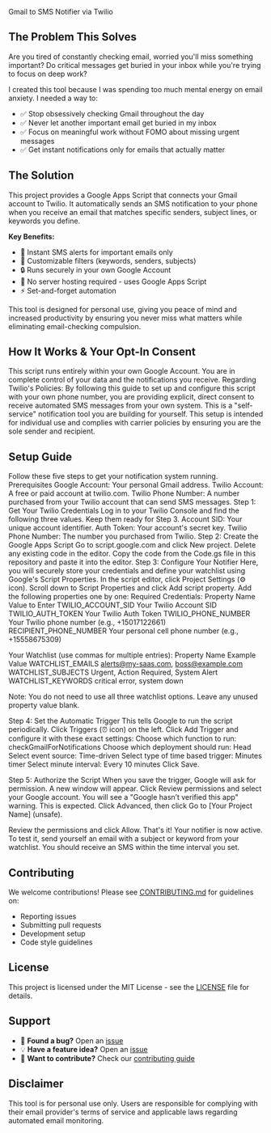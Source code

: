 Gmail to SMS Notifier via Twilio

## The Problem This Solves

Are you tired of constantly checking email, worried you'll miss something important? Do critical messages get buried in your inbox while you're trying to focus on deep work? 

I created this tool because I was spending too much mental energy on email anxiety. I needed a way to:
- ✅ Stop obsessively checking Gmail throughout the day
- ✅ Never let another important email get buried in my inbox
- ✅ Focus on meaningful work without FOMO about missing urgent messages
- ✅ Get instant notifications only for emails that actually matter

## The Solution

This project provides a Google Apps Script that connects your Gmail account to Twilio. It automatically sends an SMS notification to your phone when you receive an email that matches specific senders, subject lines, or keywords you define.

**Key Benefits:**
- 📱 Instant SMS alerts for important emails only
- 🎯 Customizable filters (keywords, senders, subjects) 
- 🔒 Runs securely in your own Google Account
- 🚀 No server hosting required - uses Google Apps Script
- ⚡ Set-and-forget automation

This tool is designed for personal use, giving you peace of mind and increased productivity by ensuring you never miss what matters while eliminating email-checking compulsion.

## How It Works & Your Opt-In Consent
This script runs entirely within your own Google Account. You are in complete control of your data and the notifications you receive.
Regarding Twilio's Policies: By following this guide to set up and configure this script with your own phone number, you are providing explicit, direct consent to receive automated SMS messages from your own system. This is a "self-service" notification tool you are building for yourself. This setup is intended for individual use and complies with carrier policies by ensuring you are the sole sender and recipient.

## Setup Guide

Follow these five steps to get your notification system running.
Prerequisites
Google Account: Your personal Gmail address.
Twilio Account: A free or paid account at twilio.com.
Twilio Phone Number: A number purchased from your Twilio account that can send SMS messages.
Step 1: Get Your Twilio Credentials
Log in to your Twilio Console and find the following three values. Keep them ready for Step 3.
Account SID: Your unique account identifier.
Auth Token: Your account's secret key.
Twilio Phone Number: The number you purchased from Twilio.
Step 2: Create the Google Apps Script
Go to script.google.com and click New project.
Delete any existing code in the editor.
Copy the code from the Code.gs file in this repository and paste it into the editor.
Step 3: Configure Your Notifier
Here, you will securely store your credentials and define your watchlist using Google's Script Properties.
In the script editor, click Project Settings (⚙️ icon).
Scroll down to Script Properties and click Add script property.
Add the following properties one by one:
Required Credentials:
Property Name
Value to Enter
TWILIO_ACCOUNT_SID
Your Twilio Account SID
TWILIO_AUTH_TOKEN
Your Twilio Auth Token
TWILIO_PHONE_NUMBER
Your Twilio phone number (e.g., +15017122661)
RECIPIENT_PHONE_NUMBER
Your personal cell phone number (e.g., +15558675309)

Your Watchlist (use commas for multiple entries):
Property Name
Example Value
WATCHLIST_EMAILS
alerts@my-saas.com, boss@example.com
WATCHLIST_SUBJECTS
Urgent, Action Required, System Alert
WATCHLIST_KEYWORDS
critical error, system down

Note: You do not need to use all three watchlist options. Leave any unused property value blank.

Step 4: Set the Automatic Trigger
This tells Google to run the script periodically.
Click Triggers (⏰ icon) on the left.
Click Add Trigger and configure it with these exact settings:
Choose which function to run: checkGmailForNotifications
Choose which deployment should run: Head
Select event source: Time-driven
Select type of time based trigger: Minutes timer
Select minute interval: Every 10 minutes
Click Save.

Step 5: Authorize the Script
When you save the trigger, Google will ask for permission.
A new window will appear. Click Review permissions and select your Google account.
You will see a "Google hasn’t verified this app" warning. This is expected. Click Advanced, then click Go to [Your Project Name] (unsafe).

Review the permissions and click Allow.
That's it! Your notifier is now active. To test it, send yourself an email with a subject or keyword from your watchlist. You should receive an SMS within the time interval you set.

## Contributing

We welcome contributions! Please see [CONTRIBUTING.md](CONTRIBUTING.md) for guidelines on:
- Reporting issues
- Submitting pull requests  
- Development setup
- Code style guidelines

## License

This project is licensed under the MIT License - see the [LICENSE](LICENSE) file for details.

## Support

- 🐛 **Found a bug?** Open an [issue](../../issues)
- 💡 **Have a feature idea?** Open an [issue](../../issues) 
- 🤝 **Want to contribute?** Check our [contributing guide](CONTRIBUTING.md)

## Disclaimer

This tool is for personal use only. Users are responsible for complying with their email provider's terms of service and applicable laws regarding automated email monitoring.
